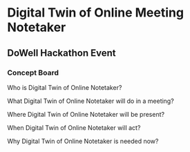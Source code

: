 # Digital Twin of Online Meeting Notetaker
## DoWell Hackathon Event
### Concept Board

Who is Digital Twin of Online Notetaker?

What Digital Twin of Online Notetaker will do in a meeting?

Where Digital Twin of Online Notetaker will be present?

When Digital Twin of Online Notetaker will act?

Why Digital Twin of Online Notetaker is needed now?
